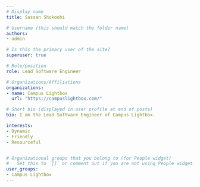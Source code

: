 ```yaml
---
# Display name
title: Sassan Shokoohi

# Username (this should match the folder name)
authors:
- admin

# Is this the primary user of the site?
superuser: true

# Role/position
role: Lead Software Engineer

# Organizations/Affiliations
organizations:
- name: Campus Lightbox
  url: "https://campuslightbox.com/"

# Short bio (displayed in user profile at end of posts)
bio: I am the Lead Software Engineer of Campus Lightbox.

interests:
- Dynamic
- Friendly
- Resourceful


# Organizational groups that you belong to (for People widget)
#   Set this to `[]` or comment out if you are not using People widget.
user_groups:
- Campus Lightbox
---
```

